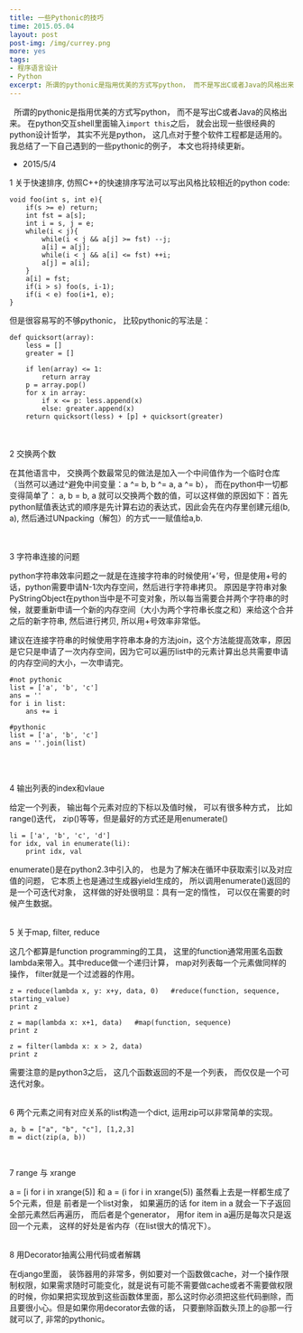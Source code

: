 ```yaml
---
title: 一些Pythonic的技巧
time: 2015.05.04
layout: post
post-img: /img/currey.png
more: yes
tags:
- 程序语言设计
- Python
excerpt: 所谓的pythonic是指用优美的方式写python， 而不是写出C或者Java的风格出来。 在python交互shell里面输入`import this`之后， 就会出现一些很经典的python设计哲学， 其实不光是python， 这几点对于整个软件工程都是适用的。  我总结了一下自己遇到的一些pythonic的例子， 本文也将持续更新。
---
```


&nbsp;&nbsp;所谓的pythonic是指用优美的方式写python， 而不是写出C或者Java的风格出来。 在python交互shell里面输入`import this`之后， 就会出现一些很经典的python设计哲学， 其实不光是python， 这几点对于整个软件工程都是适用的。  我总结了一下自己遇到的一些pythonic的例子， 本文也将持续更新。

* 2015/5/4

1 关于快速排序, 仿照C++的快速排序写法可以写出风格比较相近的python code:

```
void foo(int s, int e){
	if(s >= e) return;
	int fst = a[s];
	int i = s, j = e;
	while(i < j){
		while(i < j && a[j] >= fst) --j;
		a[i] = a[j];
		while(i < j && a[i] <= fst) ++i;
		a[j] = a[i];
	}
	a[i] = fst;
	if(i > s) foo(s, i-1);
	if(i < e) foo(i+1, e);
} 
```

但是很容易写的不够pythonic， 比较pythonic的写法是：

```
def quicksort(array):
    less = []
    greater = []

    if len(array) <= 1:
        return array
    p = array.pop()
    for x in array:
        if x <= p: less.append(x)
        else: greater.append(x)
    return quicksort(less) + [p] + quicksort(greater)
```


<br/>
<br/>
2 交换两个数

在其他语言中， 交换两个数最常见的做法是加入一个中间值作为一个临时仓库（当然可以通过^避免中间变量：a ^= b, b ^= a, a ^= b），
而在python中一切都变得简单了：
a, b = b, a 就可以交换两个数的值，可以这样做的原因如下：首先python赋值表达式的顺序是先计算右边的表达式，因此会先在内存里创建元组(b, a), 然后通过UNpacking（解包）的方式一一赋值给a,b.

<br/>
<br/>
3 字符串连接的问题
 
  python字符串效率问题之一就是在连接字符串的时候使用‘+’号，但是使用+号的话，python需要申请N-1次内存空间，然后进行字符串拷贝。 原因是字符串对象PyStringObject在python当中是不可变对象，所以每当需要合并两个字符串的时候，就要重新申请一个新的内存空间（大小为两个字符串长度之和）来给这个合并之后的新字符串, 然后进行拷贝, 所以用+号效率非常低。
  
  建议在连接字符串的时候使用字符串本身的方法join，这个方法能提高效率，原因是它只是申请了一次内存空间，因为它可以遍历list中的元素计算出总共需要申请的内存空间的大小，一次申请完。

```
#not pythonic 
list = ['a', 'b', 'c']  
ans = ''  
for i in list:  
    ans += i  
  
#pythonic  
list = ['a', 'b', 'c']  
ans = ''.join(list) 
```
<br/>
<br/>

4 输出列表的index和vlaue

给定一个列表， 输出每个元素对应的下标以及值时候， 可以有很多种方式， 比如range()迭代， zip()等等，但是最好的方式还是用enumerate()

```
li = ['a', 'b', 'c', 'd']
for idx, val in enumerate(li):
    print idx, val
```

enumerate()是在python2.3中引入的， 也是为了解决在循环中获取索引以及对应值的问题， 它本质上也是通过生成器yield生成的， 所以调用enumerate()返回的是一个可迭代对象， 这样做的好处很明显：具有一定的惰性， 可以仅在需要的时候产生数据。
<br/><br/>

5 关于map, filter, reduce

这几个都算是function programming的工具， 这里的function通常用匿名函数lambda来带入。其中reduce做一个递归计算， map对列表每一个元素做同样的操作， filter就是一个过滤器的作用。

```
z = reduce(lambda x, y: x+y, data, 0)   #reduce(function, sequence, starting_value)
print z

z = map(lambda x: x+1, data)   #map(function, sequence)
print z

z = filter(lambda x: x > 2, data)
print z
```

需要注意的是python3之后， 这几个函数返回的不是一个列表， 而仅仅是一个可迭代对象。
<br/> <br/>

6 两个元素之间有对应关系的list构造一个dict, 运用zip可以非常简单的实现。

```
a, b = ["a", "b", "c"], [1,2,3]
m = dict(zip(a, b))
```
<br/>

7 range 与 xrange

a = [i for i in xrange(5)]   和  a = (i for i in xrange(5)) 虽然看上去是一样都生成了5个元素，但是
前者是一个list对象， 如果遍历的话 for item in a 就会一下子返回全部元素然后再遍历， 而后者是个generator，
用for item in a遍历是每次只是返回一个元素， 这样的好处是省内存（在list很大的情况下）。
<br/><br/>


8 用Decorator抽离公用代码或者解耦

在django里面， 装饰器用的非常多，例如要对一个函数做cache，对一个操作限制权限，如果需求随时可能变化，就是说有可能不需要做cache或者不需要做权限的时候，你如果把实现放到这些函数体里面，那么这时你必须把这些代码删除，而且要很小心。但是如果你用decorator去做的话， 只要删除函数头顶上的@那一行就可以了, 非常的pythonic。
<br/> <br/>
